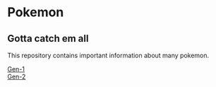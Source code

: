 # Pokemon
## Gotta catch em all

This repository contains important information about many pokemon.

[Gen-1](kanto.csv)
<br>
[Gen-2](johto.csv)
